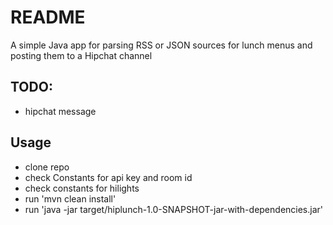 # README #

A simple Java app for parsing RSS or JSON sources for lunch menus and posting them to a Hipchat channel

## TODO: ##

- hipchat message

## Usage ##

- clone repo
- check Constants for api key and room id
- check constants for hilights
- run 'mvn clean install'
- run 'java -jar target/hiplunch-1.0-SNAPSHOT-jar-with-dependencies.jar'